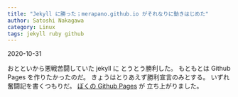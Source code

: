```yaml
---
title: "Jekyll に勝った；merapano.github.io がそれなりに動きはじめた"
author: Satoshi Nakagawa
category: Linux
tags: jekyll ruby github
---
```


2020-10-31

 おとといから悪戦苦闘していた jekyll に
とうとう勝利した。
もともとは Github Pages を作りたかったのだ。
きょうはとりあえず勝利宣言のみとする。
いずれ奮闘記を書くつもりだ。
[ぼくの Github Pages](https://merapano.github.io) が
立ち上がりました。

